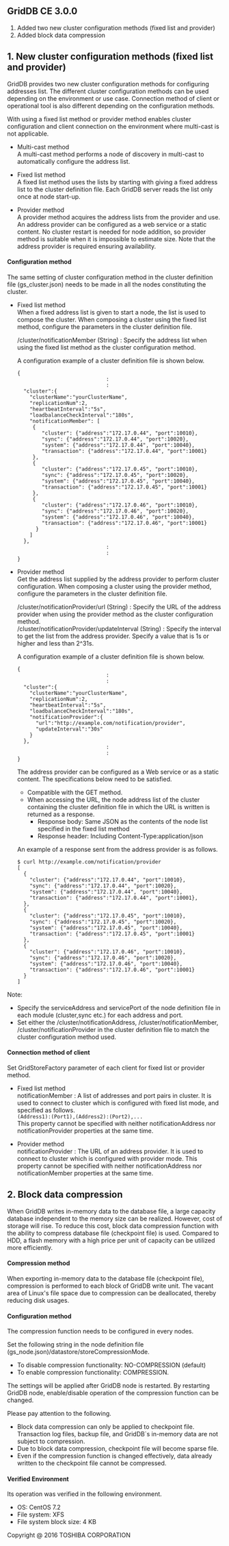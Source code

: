 ## GridDB CE 3.0.0

1. Added two new cluster configuration methods (fixed list and provider)
2. Added block data compression

## 1. New cluster configuration methods (fixed list and provider)

GridDB provides two new cluster configuration methods for configuring addresses list.
The different cluster configuration methods can be used depending on the environment or use case. Connection method of client or operational tool is also different depending on the configuration methods.

With using a fixed list method or provider method enables cluster configuration and client connection on the environment where multi-cast is not applicable.

  * Multi-cast method  
    A multi-cast method performs a node of discovery in multi-cast to automatically configure the address list.

  * Fixed list method  
    A fixed list method uses the lists by starting with giving a fixed address list to the cluster definition file. Each GridDB server reads the list only once at node start-up.

  * Provider method  
    A provider method acquires the address lists from the provider and use.
    An address provider can be configured as a web service or a static content.
    No cluster restart is needed for node addition, so provider method is suitable when it is impossible to estimate size. Note that the address provider is required ensuring availability. 

#### Configuration method

The same setting of cluster configuration method in the cluster definition file (gs_cluster.json) needs to be made in all the nodes constituting the cluster.

  * Fixed list method  
    When a fixed address list is given to start a node, the list is used to compose the cluster. 
    When composing a cluster using the fixed list method, configure the parameters in the cluster definition file.   

    /cluster/notificationMember (String) : 
    Specify the address list when using the fixed list method as the cluster configuration method.

    A configuration example of a cluster definition file is shown below. 

    ```
    {
                                 :
                                 :
      "cluster":{
        "clusterName":"yourClusterName",
        "replicationNum":2,
        "heartbeatInterval":"5s",
        "loadbalanceCheckInterval":"180s",
        "notificationMember": [
         {
            "cluster": {"address":"172.17.0.44", "port":10010},
            "sync": {"address":"172.17.0.44", "port":10020},
            "system": {"address":"172.17.0.44", "port":10040},
            "transaction": {"address":"172.17.0.44", "port":10001}
         },
         {
            "cluster": {"address":"172.17.0.45", "port":10010},
            "sync": {"address":"172.17.0.45", "port":10020},
            "system": {"address":"172.17.0.45", "port":10040},
            "transaction": {"address":"172.17.0.45", "port":10001}
         },
         {
            "cluster": {"address":"172.17.0.46", "port":10010},
            "sync": {"address":"172.17.0.46", "port":10020},
            "system": {"address":"172.17.0.46", "port":10040},
            "transaction": {"address":"172.17.0.46", "port":10001}
          }
        ]
      },
                                 :
                                 :
    }
    ```

  * Provider method  
    Get the address list supplied by the address provider to perform cluster configuration. 
    When composing a cluster using the provider method, configure the parameters in the cluster definition file.  

    /cluster/notificationProvider/url (String) : 
    Specify the URL of the address provider when using the provider method as the cluster configuration method.  
    /cluster/notificationProvider/updateInterval (String) : 
    Specify the interval to get the list from the address provider. Specify a value that is 1s or higher and less than 2^31s.

    A configuration example of a cluster definition file is shown below. 

    ```
    {
                                 :
                                 :
      "cluster":{
        "clusterName":"yourClusterName",
        "replicationNum":2,
        "heartbeatInterval":"5s",
        "loadbalanceCheckInterval":"180s",
        "notificationProvider":{
          "url":"http://example.com/notification/provider",
          "updateInterval":"30s"
        }
      },
                                 :
                                 :
    }
    ```

    The address provider can be configured as a Web service or as a static content. The specifications below need to be satisfied.
    * Compatible with the GET method. 
    * When accessing the URL, the node address list of the cluster containing the cluster definition file in which the URL is written is returned as a response.  
      * Response body: Same JSON as the contents of the node list specified in the fixed list method  
      * Response header: Including Content-Type:application/json 

    An example of a response sent from the address provider is as follows. 

    ```
    $ curl http://example.com/notification/provider
    [
      {
        "cluster": {"address":"172.17.0.44", "port":10010},
        "sync": {"address":"172.17.0.44", "port":10020},
        "system": {"address":"172.17.0.44", "port":10040},
        "transaction": {"address":"172.17.0.44", "port":10001},
      },
      {
        "cluster": {"address":"172.17.0.45", "port":10010},
        "sync": {"address":"172.17.0.45", "port":10020},
        "system": {"address":"172.17.0.45", "port":10040},
        "transaction": {"address":"172.17.0.45", "port":10001}
      },
      {
        "cluster": {"address":"172.17.0.46", "port":10010},
        "sync": {"address":"172.17.0.46", "port":10020},
        "system": {"address":"172.17.0.46", "port":10040},
        "transaction": {"address":"172.17.0.46", "port":10001}
      }
    ]
    ```

Note: 
  * Specify the serviceAddress and servicePort of the node definition file in each module (cluster,sync etc.) for each address and port. 
  * Set either the /cluster/notificationAddress, /cluster/notificationMember, /cluster/notificationProvider in the cluster definition file to match the cluster configuration method used. 

#### Connection method of client

Set GridStoreFactory parameter of each client for fixed list or provider method.

  * Fixed list method  
    notificationMember : 
    A list of addresses and port pairs in cluster. It is used to connect to cluster which is configured with fixed list mode, and specified as follows.   
    `(Address1):(Port1),(Address2):(Port2),...`  
This property cannot be specified with neither notificationAddress nor notificationProvider properties at the same time.

  * Provider method  
    notificationProvider : 
    The URL of an address provider. It is used to connect to cluster which is configured with provider mode. This property cannot be specified with neither notificationAddress nor notificationMember properties at the same time.

## 2. Block data compression

When GridDB writes in-memory data to the database file, a large capacity database independent to the memory size can be realized. However, cost of storage will rise. To reduce this cost, block data compression function with the ability to compress database file (checkpoint file) is used. Compared to HDD, a flash memory with a high price per unit of capacity can be utilized more efficiently.

#### Compression method

When exporting in-memory data to the database file (checkpoint file), compression is performed to each block of GridDB write unit. The vacant area of Linux's file space due to compression can be deallocated, thereby reducing disk usages.

#### Configuration method

The compression function needs to be configured in every nodes.

Set the following string in the node definition file (gs_node.json)/datastore/storeCompressionMode.
  * To disable compression functionality: NO-COMPRESSION (default)
  * To enable compression functionality: COMPRESSION.

The settings will be applied after GridDB node is restarted.
By restarting GridDB node, enable/disable operation of the compression function can be changed.

Please pay attention to the following.
  * Block data compression can only be applied to checkpoint file. Transaction log files, backup file, and GridDB`s in-memory data are not subject to compression.
  * Due to block data compression, checkpoint file will become sparse file.
  * Even if the compression function is changed effectively, data already written to the checkpoint file cannot be compressed. 

#### Verified Environment

Its operation was verified in the following environment.

  * OS: CentOS 7.2
  * File system: XFS
  * File system block size: 4 KB


Copyright @ 2016 TOSHIBA CORPORATION

